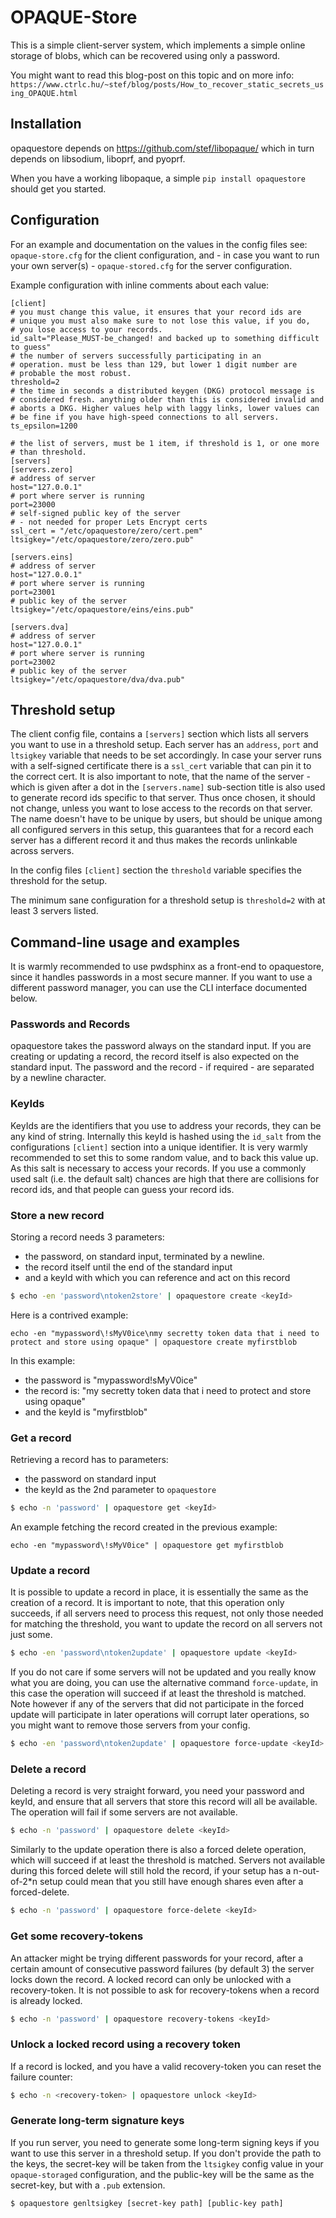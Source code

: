 # OPAQUE-Store

This is a simple client-server system, which implements a simple online storage
of blobs, which can be recovered using only a password.

You might want to read this blog-post on this topic and on more info:
`https://www.ctrlc.hu/~stef/blog/posts/How_to_recover_static_secrets_using_OPAQUE.html`

## Installation

opaquestore depends on https://github.com/stef/libopaque/ which in turn
depends on libsodium, liboprf, and pyoprf.

When you have a working libopaque, a simple `pip install opaquestore`
should get you started.

## Configuration

For an example and documentation on the values in the config files
see: `opaque-store.cfg` for the client configuration, and - in case
you want to run your own server(s) - `opaque-stored.cfg` for the
server configuration.

Example configuration with inline comments about each value:

```
[client]
# you must change this value, it ensures that your record ids are
# unique you must also make sure to not lose this value, if you do,
# you lose access to your records.
id_salt="Please_MUST-be_changed! and backed up to something difficult to guess"
# the number of servers successfully participating in an
# operation. must be less than 129, but lower 1 digit number are
# probable the most robust.
threshold=2
# the time in seconds a distributed keygen (DKG) protocol message is
# considered fresh. anything older than this is considered invalid and
# aborts a DKG. Higher values help with laggy links, lower values can
# be fine if you have high-speed connections to all servers.
ts_epsilon=1200

# the list of servers, must be 1 item, if threshold is 1, or one more
# than threshold.
[servers]
[servers.zero]
# address of server
host="127.0.0.1"
# port where server is running
port=23000
# self-signed public key of the server
# - not needed for proper Lets Encrypt certs
ssl_cert = "/etc/opaquestore/zero/cert.pem"
ltsigkey="/etc/opaquestore/zero/zero.pub"

[servers.eins]
# address of server
host="127.0.0.1"
# port where server is running
port=23001
# public key of the server
ltsigkey="/etc/opaquestore/eins/eins.pub"

[servers.dva]
# address of server
host="127.0.0.1"
# port where server is running
port=23002
# public key of the server
ltsigkey="/etc/opaquestore/dva/dva.pub"
```

## Threshold setup

The client config file, contains a `[servers]` section which lists all
servers you want to use in a threshold setup. Each server has an
`address`, `port` and `ltsigkey` variable that needs to be set
accordingly.  In case your server runs with a self-signed certificate
there is a `ssl_cert` variable that can pin it to the correct cert.
It is also important to note, that the name of the server - which is
given after a dot in the `[servers.name]` sub-section title is also
used to generate record ids specific to that server. Thus once chosen,
it should not change, unless you want to lose access to the records on
that server. The name doesn't have to be unique by users, but should
be unique among all configured servers in this setup, this guarantees
that for a record each server has a different record it and thus makes
the records unlinkable across servers.

In the config files `[client]` section the `threshold` variable
specifies the threshold for the setup.

The minimum sane configuration for a threshold setup is `threshold=2`
with at least 3 servers listed.

## Command-line usage and examples

It is warmly recommended to use pwdsphinx as a front-end to
opaquestore, since it handles passwords in a most secure manner. If
you want to use a different password manager, you can use the CLI
interface documented below.

### Passwords and Records

opaquestore takes the password always on the standard input. If you
are creating or updating a record, the record itself is also expected
on the standard input. The password and the record - if required - are
separated by a newline character.

### KeyIds

KeyIds are the identifiers that you use to address your records, they
can be any kind of string. Internally this keyId is hashed using the
`id_salt` from the configurations `[client]` section into a unique
identifier. It is very warmly recommended to set this to some random
value, and to back this value up. As this salt is necessary to access
your records. If you use a commonly used salt (i.e. the default salt)
chances are high that there are collisions for record ids, and that
people can guess your record ids.

### Store a new record

Storing a record needs 3 parameters:
 - the password, on standard input, terminated by a newline.
 - the record itself until the end of the standard input
 - and a keyId with which you can reference and act on this record

```sh
$ echo -en 'password\ntoken2store' | opaquestore create <keyId>
```

Here is a contrived example:

```
echo -en "mypassword\!sMyV0ice\nmy secretty token data that i need to protect and store using opaque" | opaquestore create myfirstblob
```

In this example:
 - the password is "mypassword!sMyV0ice"
 - the record is: "my secretty token data that i need to protect and store using opaque"
 - and the keyId is "myfirstblob"

### Get a record

Retrieving a record has to parameters:

 - the password on standard input
 - the keyId as the 2nd parameter to `opaquestore`

```sh
$ echo -n 'password' | opaquestore get <keyId>
```

An example fetching the record created in the previous example:

```
echo -en "mypassword\!sMyV0ice" | opaquestore get myfirstblob
```

### Update a record

It is possible to update a record in place, it is essentially the same
as the creation of a record. It is important to note, that this
operation only succeeds, if all servers need to process this request,
not only those needed for matching the threshold, you want to update
the record on all servers not just some.


```sh
$ echo -en 'password\ntoken2update' | opaquestore update <keyId>
```

If you do not care if some servers will not be updated and you really
know what you are doing, you can use the alternative command
`force-update`, in this case the operation will succeed if at least
the threshold is matched. Note however if any of the servers that did
not participate in the forced update will participate in later
operations will corrupt later operations, so you might want to remove
those servers from your config.

```sh
$ echo -en 'password\ntoken2update' | opaquestore force-update <keyId>
```

### Delete a record

Deleting a record is very straight forward, you need your password and
keyId, and ensure that all servers that store this record will all be
available. The operation will fail if some servers are not available.

```sh
$ echo -n 'password' | opaquestore delete <keyId>
```

Similarly to the update operation there is also a forced delete
operation, which will succeed if at least the threshold is
matched. Servers not available during this forced delete will still
hold the record, if your setup has a n-out-of-2*n setup could mean
that you still have enough shares even after a forced-delete.

```sh
$ echo -n 'password' | opaquestore force-delete <keyId>
```

### Get some recovery-tokens

An attacker might be trying different passwords for your record, after
a certain amount of consecutive password failures (by default 3) the
server locks down the record. A locked record can only be unlocked
with a recovery-token. It is not possible to ask for recovery-tokens
when a record is already locked.

```sh
$ echo -n 'password' | opaquestore recovery-tokens <keyId>
```

### Unlock a locked record using a recovery token

If a record is locked, and you have a valid recovery-token you can
reset the failure counter:

```sh
$ echo -n <recovery-token> | opaquestore unlock <keyId>
```


### Generate long-term signature keys

If you run server, you need to generate some long-term signing keys if you want
to use this server in a threshold setup. If you don't provide the path to the
keys, the secret-key will be taken from the `ltsigkey` config value in your
`opaque-storaged` configuration, and the public-key will be the same as the
secret-key, but with a `.pub` extension.

```
$ opaquestore genltsigkey [secret-key path] [public-key path]
```
